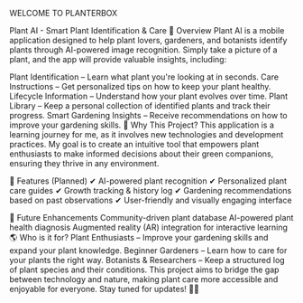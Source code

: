 WELCOME TO PLANTERBOX

Plant AI - Smart Plant Identification & Care
🌿 Overview
Plant AI is a mobile application designed to help plant lovers, gardeners, and botanists identify plants through AI-powered image recognition. Simply take a picture of a plant, and the app will provide valuable insights, including:

Plant Identification – Learn what plant you're looking at in seconds.
Care Instructions – Get personalized tips on how to keep your plant healthy.
Lifecycle Information – Understand how your plant evolves over time.
Plant Library – Keep a personal collection of identified plants and track their progress.
Smart Gardening Insights – Receive recommendations on how to improve your gardening skills.
📌 Why This Project?
This application is a learning journey for me, as it involves new technologies and development practices. My goal is to create an intuitive tool that empowers plant enthusiasts to make informed decisions about their green companions, ensuring they thrive in any environment.

🔧 Features (Planned)
✔ AI-powered plant recognition
✔ Personalized plant care guides
✔ Growth tracking & history log
✔ Gardening recommendations based on past observations
✔ User-friendly and visually engaging interface

🚀 Future Enhancements
Community-driven plant database
AI-powered plant health diagnosis
Augmented reality (AR) integration for interactive learning
🌎 Who is it for?
Plant Enthusiasts – Improve your gardening skills and expand your plant knowledge.
Beginner Gardeners – Learn how to care for your plants the right way.
Botanists & Researchers – Keep a structured log of plant species and their conditions.
This project aims to bridge the gap between technology and nature, making plant care more accessible and enjoyable for everyone. Stay tuned for updates! 🌱✨
